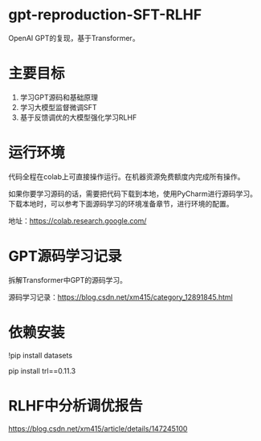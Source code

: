 # gpt-reproduction-SFT-RLHF
OpenAI GPT的复现，基于Transformer。

# 主要目标
1. 学习GPT源码和基础原理
2. 学习大模型监督微调SFT
3. 基于反馈调优的大模型强化学习RLHF

# 运行环境
代码全程在colab上可直接操作运行。在机器资源免费额度内完成所有操作。

如果你要学习源码的话，需要把代码下载到本地，使用PyCharm进行源码学习。
下载本地时，可以参考下面源码学习的环境准备章节，进行环境的配置。

地址：https://colab.research.google.com/

# GPT源码学习记录
拆解Transformer中GPT的源码学习。

源码学习记录：https://blog.csdn.net/xm415/category_12891845.html

# 依赖安装

!pip install datasets

pip install trl==0.11.3

# RLHF中分析调优报告

https://blog.csdn.net/xm415/article/details/147245100